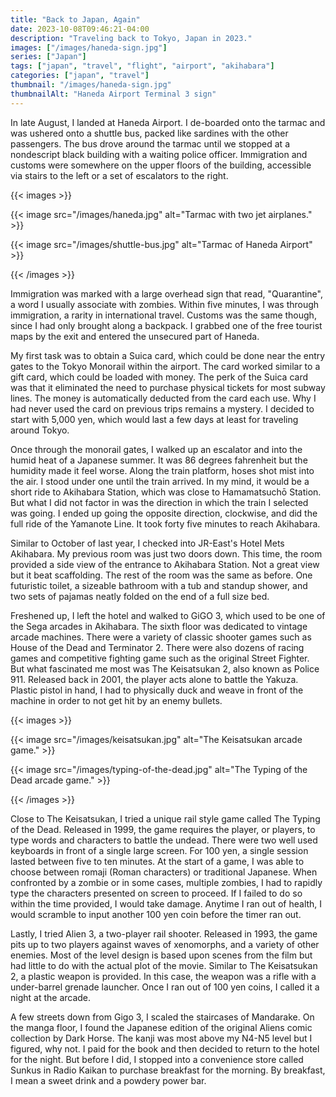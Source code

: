 ```yaml
---
title: "Back to Japan, Again"
date: 2023-10-08T09:46:21-04:00
description: "Traveling back to Tokyo, Japan in 2023."
images: ["/images/haneda-sign.jpg"]
series: ["Japan"]
tags: ["japan", "travel", "flight", "airport", "akihabara"]
categories: ["japan", "travel"]
thumbnail: "/images/haneda-sign.jpg"
thumbnailAlt: "Haneda Airport Terminal 3 sign"
---
```


In late August, I landed at Haneda Airport. I de-boarded onto the tarmac and was ushered onto a shuttle bus, packed like sardines with the other passengers. The bus drove around the tarmac until we stopped at a nondescript black building with a waiting police officer. Immigration and customs were somewhere on the upper floors of the building, accessible via stairs to the left or a set of escalators to the right.

{{< images >}}

{{< image src="/images/haneda.jpg" alt="Tarmac with two jet airplanes." >}}

{{< image src="/images/shuttle-bus.jpg" alt="Tarmac of Haneda Airport" >}}

{{< /images >}}

Immigration was marked with a large overhead sign that read, "Quarantine", a word I usually associate with zombies. Within five minutes, I was through immigration, a rarity in international travel. Customs was the same though, since I had only brought along a backpack. I grabbed one of the free tourist maps by the exit and entered the unsecured part of Haneda.

My first task was to obtain a Suica card, which could be done near the entry gates to the Tokyo Monorail within the airport. The card worked similar to a gift card, which could be loaded with money. The perk of the Suica card was that it eliminated the need to purchase physical tickets for most subway lines. The money is automatically deducted from the card each use. Why I had never used the card on previous trips remains a mystery. I decided to start with 5,000 yen, which would last a few days at least for traveling around Tokyo.

Once through the monorail gates, I walked up an escalator and into the humid heat of a Japanese summer. It was 86 degrees fahrenheit but the humidity made it feel worse. Along the train platform, hoses shot mist into the air. I stood under one until the train arrived. In my mind, it would be a short ride to Akihabara Station, which was close to Hamamatsuchō Station. But what I did not factor in was the direction in which the train I selected was going. I ended up going the opposite direction, clockwise, and did the full ride of the Yamanote Line. It took forty five minutes to reach Akihabara.

Similar to October of last year, I checked into JR-East's Hotel Mets Akihabara. My previous room was just two doors down. This time, the room provided a side view of the entrance to Akihabara Station. Not a great view but it beat scaffolding. The rest of the room was the same as before. One futuristic toilet, a sizeable bathroom with a tub and standup shower, and two sets of pajamas neatly folded on the end of a full size bed.

Freshened up, I left the hotel and walked to GiGO 3, which used to be one of the Sega arcades in Akihabara. The sixth floor was dedicated to vintage arcade machines. There were a variety of classic shooter games such as House of the Dead and Terminator 2. There were also dozens of racing games and competitive fighting game such as the original Street Fighter. But what fascinated me most was The Keisatsukan 2, also known as Police 911. Released back in 2001, the player acts alone to battle the Yakuza. Plastic pistol in hand, I had to physically duck and weave in front of the machine in order to not get hit by an enemy bullets.

{{< images >}}

{{< image src="/images/keisatsukan.jpg" alt="The Keisatsukan arcade game." >}}

{{< image src="/images/typing-of-the-dead.jpg" alt="The Typing of the Dead arcade game." >}}

{{< /images >}}

Close to The Keisatsukan, I tried a unique rail style game called The Typing of the Dead. Released in 1999, the game requires the player, or players, to type words and characters to battle the undead. There were two well used keyboards in front of a single large screen. For 100 yen, a single session lasted between five to ten minutes. At the start of a game, I was able to choose between romaji (Roman characters) or traditional Japanese. When confronted by a zombie or in some cases, multiple zombies, I had to rapidly type the characters presented on screen to proceed. If I failed to do so within the time provided, I would take damage. Anytime I ran out of health, I would scramble to input another 100 yen coin before the timer ran out.

Lastly, I tried Alien 3, a two-player rail shooter. Released in 1993, the game pits up to two players against waves of xenomorphs, and a variety of other enemies. Most of the level design is based upon scenes from the film but had little to do with the actual plot of the movie. Similar to The Keisatsukan 2, a plastic weapon is provided. In this case, the weapon was a rifle with a under-barrel grenade launcher. Once I ran out of 100 yen coins, I called it a night at the arcade.

A few streets down from Gigo 3, I scaled the staircases of Mandarake. On the manga floor, I found the Japanese edition of the original Aliens comic collection by Dark Horse. The kanji was most above my N4-N5 level but I figured, why not. I paid for the book and then decided to return to the hotel for the night. But before I did, I stopped into a convenience store called Sunkus in Radio Kaikan to purchase breakfast for the morning. By breakfast, I mean a sweet drink and a powdery power bar.
